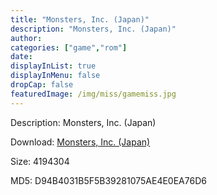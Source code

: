 ```yaml
---
title: "Monsters, Inc. (Japan)"
description: "Monsters, Inc. (Japan)"
author: 
categories: ["game","rom"]
date: 
displayInList: true
displayInMenu: false
dropCap: false
featuredImage: /img/miss/gamemiss.jpg
---
```


Description: Monsters, Inc. (Japan)

Download: <a style="text-decoration:underline;" href="https://mega.nz/#!bDB0RIba!CbWrzl-gG90GsQw4dJhs_DueLH0MU42O433-lqJDlRc" target = "_blank" rel = "nofollow" > Monsters, Inc. (Japan)</a>

Size: 4194304

MD5: D94B4031B5F5B39281075AE4E0EA76D6

